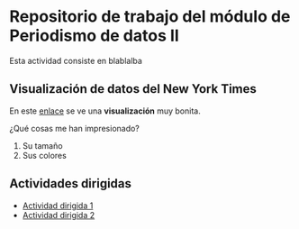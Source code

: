 # Repositorio de trabajo del módulo de Periodismo de datos II

Esta actividad consiste en blablalba

## Visualización de datos del New York Times

En este [enlace](https://nyt.com) se ve una **visualización** muy bonita.

¿Qué cosas me han impresionado?

1. Su tamaño
2. Sus colores
## Actividades dirigidas

- [Actividad dirigida 1](ad1.md)
- [Actividad dirigida 2](ad2.md)
